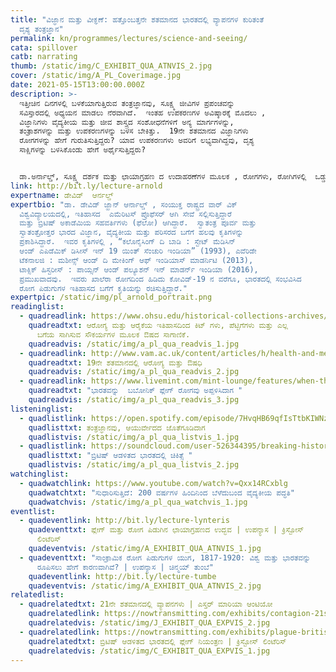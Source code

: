 ```yaml
---
title: "ವಿಜ್ಞಾನ ಮತ್ತು ವೀಕ್ಞಣೆ: ಹತ್ತೊಂಬತ್ತನೇ ಶತಮಾನದ ಭಾರತದಲ್ಲಿ ವ್ಯಾಪನಗಳ ಕುರಿತಂತೆ
  ದೃಶ್ಯ ತಂತ್ರಜ್ಞಾನ"
permalink: kn/programmes/lectures/science-and-seeing/
cata: spillover
catb: narrating
thumb: /static/img/C_EXHIBIT_QUA_ATNVIS_2.jpg
cover: /static/img/A_PL_Coverimage.jpg
date: 2021-05-15T13:00:00.000Z
description: >-
  ಇತ್ತೀಚಿನ ದಿನಗಳಲ್ಲಿ ಬಳಕೆಯಾಗುತ್ತಿರುವ ತಂತ್ರಜ್ಞಾನವು, ಸೂಕ್ಷ್ಮ ಜೀವಿಗಳ ಪ್ರಪಂಚವನ್ನು
  ಸವಿಸ್ತಾರದಲ್ಲಿ ಅಧ್ಯಯನ ಮಾಡಲು ನೆರವಾಗಿದೆ.  ಇಂತಹ ಉಪಕರಣಗಳ ಅವಿಷ್ಕಾರಕ್ಕೆ ಮೊದಲು ,
  ವಿಜ್ಞಾನಿಗಳು ವೈದ್ಯಕೀಯ ಮತ್ತು ಜೀವ ಶಾಸ್ತ್ರದ ಸಂಶೋಧನೆಗಳಿಗೆ ಅನ್ಯ ಮಾರ್ಗಗಳನ್ನು,
  ತಂತ್ರಾಶಗಳನ್ನು ಮತ್ತು ಉಪಕರಣಗಳನ್ನು ಬಳಸ ಬೇಕಿತ್ತು.  19ನೇ ಶತಮಾನದ ವಿಜ್ಞಾನಿಗಳು
  ರೋಗಗಳನ್ನು ಹೇಗೆ ಗುರುತಿಸುತ್ತಿದ್ದರು? ಯಾವ ಉಪಕರಣಗಳು ಅವರಿಗೆ ಲಭ್ಯವಾಗಿದ್ದವು, ದೃಶ್ಯ
  ಸಾಕ್ಷಿಗಳನ್ನು ಬಳಸಿಕೊಂಡು ಹೇಗೆ ಅರ್ಥೈಸುತ್ತಿದ್ದರು? 


  ಡಾ.ಅರ್ನಾಲ್ಡ್‌, ಸೂಕ್ಷ್ಮ ದರ್ಶಕ ಮತ್ತು ಛಾಯಾಗ್ರಹಣ ದ ಉದಾಹರಣೆಗಳ ಮೂಲಕ , ರೋಗಗಳು, ರೋಗಿಗಳಲ್ಲಿ  ಒಡ್ಡುತ್ತಿದ್ದ ಸೂಕ್ಷ್ಮ ಹಾಗೂ ಸ್ಥೂಲ ಬದಲಾವಣೆಗಳ ಬಗ್ಗೆ , ವೈದ್ಯಕೀಯ ಸೇವೆಯಲ್ಲಿ ಉಪಕರಣಗಳ ಮತ್ತು ಚಿತ್ರ ರೂಪಗಳ  ಅವಿಷ್ಕಾರಗಳು ತಂದಿರುವ ಹೊಸ ಬದಲಾವಣೆಗಳು, ಭಾರತದಲ್ಲಿ 1890ರಲ್ಲಿ ವ್ಯಾಪಿಸಿದ ಖಾಲೆರಾ ಮತ್ತು ಬಬೋನಿಕ್‌ ಪ್ಲೇಗ್‌  ಅಂತಹ ರೋಗ ಮಹಾಮಾರಿಗಳ ಕಾಲದಿಂದ ಹಿಡಿದು ಪ್ರಯೋಗಾಲಯದ ಉಗಮದ ವರೆಗೂ , ವಿವಿಧ ವಿಷಯಗಳ ಬಗ್ಗೆ ತಮ್ಮ ಭಾಷಣದಲ್ಲಿ ವಿವರಿಸಲಿದ್ದಾರೆ.
link: http://bit.ly/lecture-arnold
expertname: ಡೇವಿಡ್‌  ಆರ್ನಲ್ಡ್
expertbio: "ಡಾ. ಡೇವಿಡ್‌ ಜ್ಹಾನ್‌ ಆರ್ನಾಲ್ಡ್‌ , ಸಂಯುಕ್ತ ರಾಷ್ಟ್ರದ ವಾರ್‌ ವಿಕ್‌
  ವಿಶ್ವವಿದ್ಯಾಲಯದಲ್ಲಿ, ಇತಿಹಾಸದ  ಎಮೆರಿಟಸ್ ಪ್ರೊಫೆಸರ್‌ ಆಗಿ ಸೇವೆ ಸಲ್ಲಿಸುತ್ತಿದ್ದಾರೆ
  ಮತ್ತು ಬ್ರಿಟಿಷ್‌ ಅಕಾಡೆಮಿಯ ಸಹವರ್ತಿಗಳು (ಫೆಲೋ) ಆಗಿದ್ದಾರೆ.  ಸ್ವಾತಂತ್ರ ಪೂರ್ವ ಮತ್ತು
  ಸ್ವಾತಂತ್ರೋತ್ತರ ಭಾರದ ವಿಜ್ಞಾನ, ವೈದ್ಯಕೀಯ ಮತ್ತು ಪರಿಸರದ ಬಗೆಗೆ ಹಲವು ಕೃತಿಗಳನ್ನು
  ಪ್ರಕಾಶಿಸಿದ್ದಾರೆ.  ಇವರ ಕೃತಿಗಳಲ್ಲಿ , “ಕಲೊನೈಸಿಂಗ್‌ ದಿ ಬಾಡಿ : ಸ್ಟೇಟ್‌ ಮೆಡಿಸಿನ್‌
  ಆಂಡ್‌ ಎಪಿಡೆಮಿಕ್‌ ಡಿಸೀಸ್‌ ಇನ್‌ 19 ಯಿಂತ್‌ ಸೆಂಚುರಿ ಇಂಡಿಯಾ” (1993), ಎವೆರಿಡೇ
  ಟೆಕನಾಲಜಿ : ಮಶೀನ್ಸ್‌ ಆಂಡ್‌ ದಿ ಮೇಕಿಂಗ್‌ ಆಫ್‌ ಇಂಡಿಯಾಸ್‌ ಮಾಡರ್ನಿಟಿ (2013),
  ಟಾಕ್ಸಿಕ್‌ ಹಿಸ್ಟರೀಸ್ : ಪಾಯ್ಸನ್‌ ಆಂಡ್‌ ಪಲ್ಯೂಶನ್‌ ಇನ್‌ ಮಾಡರ್ನ್‌ ಇಂಡಿಯಾ‌ (2016),
  ಪ್ರಮುಖವಾದವು.  ಇವರು ಖಾಲೆರಾ ರೋಗದಿಂದ ಹಿಡಿದು ಕೋವಿಡ್-19 ನ ವರೆಗೂ, ಭಾರತದಲ್ಲಿ ಸಂಭವಿಸಿದ
  ರೋಗ ಪಿಡುಗುಗಳ ಇತಿಹಾಸದ ಬಗೆಗೆ ಕೃತಿಯನ್ನು ರಚಿಸುತ್ತಿದ್ದಾರೆ."
expertpic: /static/img/pl_arnold_portrait.png
readinglist:
  - quadreadlink: https://www.ohsu.edu/historical-collections-archives/medicine-move-kits-cases-and-carry-alls-history-healthcare
    quadreadtxt: ಆರೋಗ್ಯ ಮತ್ತು ಆರೈಕೆಯ ಇತಿಹಾಸದಿಂದ ಕಿಟ್ ಗಳು, ಪೆಟ್ಟಿಗೆಗಳು ಮತ್ತು ಎಲ್ಲ
      ಬಗೆಯ ಸಾಗಿಸುವ ಸೌಕರ್ಯಗಳ ಮೂಲಕ ಔಷದ ಸಾಗಾಣಿಕೆ.
    quadreadvis: /static/img/a_pl_qua_readvis_1.jpg
  - quadreadlink: http://www.vam.ac.uk/content/articles/h/health-and-medicine-in-the-19th-century/
    quadreadtxt: 19ನೇ ಶತಮಾನದಲ್ಲಿ ಆರೋಗ್ಯ ಮತ್ತು ಔಷಧಿ
    quadreadvis: /static/img/a_pl_qua_readvis_2.jpg
  - quadreadlink: https://www.livemint.com/mint-lounge/features/when-the-1897-bubonic-plague-ravaged-india-11587876174403.html
    quadreadtxt: "ಭಾರತವನ್ನು  ಬಬೋನಿಕ್‌ ಪ್ಲೇಗ್ ರೋಗವು‌ ಅಪ್ಪಳಿಸಿದಾಗ "
    quadreadvis: /static/img/a_pl_qua_readvis_3.jpg
listeninglist:
  - quadlistlink: https://open.spotify.com/episode/7HvqHB69qfIsTtbKIWNzbI
    quadlisttxt: ತಂತ್ರಜ್ಞಾನವು, ಆಯುರ್ವೇದದ ಜೊತೆಗೂಡಿದಾಗ
    quadlistvis: /static/img/a_pl_qua_listvis_1.jpg
  - quadlistlink: https://soundcloud.com/user-526344395/breaking-history-medicine-in-british-ruled-india-with-nav-athwal
    quadlisttxt: "ಬ್ರಿಟಿಷ್‌ ಆಡಳಿತದ ಭಾರತದಲ್ಲಿ ಚಿಕಿತ್ಸೆ "
    quadlistvis: /static/img/a_pl_qua_listvis_2.jpg
watchinglist:
  - quadwatchlink: https://www.youtube.com/watch?v=Qxx14RCxblg
    quadwatchtxt: "ಸುಧಾರಿಸುತ್ತಿದೆ: 200 ವರ್ಷಗಳ ಹಿಂದಿನಿಂದ ಬೆಳೆದುಬಂದ ವೈದ್ಯಕೀಯ ಪದ್ಧತಿ"
    quadwatchvis: /static/img/a_pl_qua_watchvis_1.jpg
eventlist:
  - quadeventlink: http://bit.ly/lecture-lynteris
    quadeventtxt: ಪ್ಲೇಗ್‌ ಮತ್ತು ರೋಗ ಪಿಡುಗಿನ ಛಾಯಾಗ್ರಹಣದ ಉದ್ಭವ | ಉಪನ್ಯಾಸ | ಕ್ರಿಸ್ಟೋಸ್‌
      ಲಿಂಟೆರಿಸ್‌
    quadeventvis: /static/img/A_EXHIBIT_QUA_ATNVIS_1.jpg
  - quadeventtxt: "ಸಾಂಕ್ರಾಮಿಕ ರೋಗ ಪಿಡುಗುಗಳ ಯುಗ, 1817-1920: ವಿಶ್ವ ಮತ್ತು ಭಾರತವನ್ನು
      ರೂಪಿಸಲು ಹೇಗೆ ಕಾರಣವಾಗಿವೆ? | ಉಪನ್ಯಾಸ | ಚಿನ್ಮಯ್‌ ತುಂಬೆ"
    quadeventlink: http://bit.ly/lecture-tumbe
    quadeventvis: /static/img/A_EXHIBIT_QUA_ATNVIS_2.jpg
relatedlist:
  - quadrelatedtxt: 21ನೇ ಶತಮಾನದಲ್ಲಿ ವ್ಯಾಪನಗಳು | ಎಸ್ತರ್‌ ಮಾರಿಯಾ ಆಂಟಿಯೋ
    quadrelatedlink: https://nowtransmitting.com/exhibits/contagion-21st-century/
    quadrelatedvis: /static/img/J_EXHIBIT_QUA_EXPVIS_2.jpg
  - quadrelatedlink: https://nowtransmitting.com/exhibits/plague-british-india/
    quadrelatedtxt: ಬ್ರಿಟಿಷ್‌ ಆಡಳಿತದ ಭಾರತದಲ್ಲಿ ಪ್ಲೇಗ್‌ ನಿಯಂತ್ರಣ | ಕ್ರಿಸ್ಟೋಸ್‌ ಲಿಂಟೆರಿಸ್‌
    quadrelatedvis: /static/img/C_EXHIBIT_QUA_EXPVIS_1.jpg
---
```

